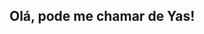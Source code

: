 ## Olá, pode me chamar de Yas!
<div>
  <a href="https://github.com/yasmelinss">
  <img heignt="180em" scr="https://github-readme-stats.vercel.app/api?username=anuraghazra&show_icons=true&theme=radical"

</div>

<!--
**yasmelinss/yasmelinss** is a ✨ _special_ ✨ repository because its `README.md` (this file) appears on your GitHub profile.

Here are some ideas to get you started:

- 🔭 I’m currently working on ...
- 🌱 I’m currently learning ...
- 👯 I’m looking to collaborate on ...
- 🤔 I’m looking for help with ...
- 💬 Ask me about ...
- 📫 How to reach me: ...
- 😄 Pronouns: ...
- ⚡ Fun fact: ...
- 💕 windows + .
-->

